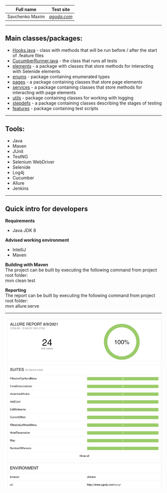 ##
| Full name | Test site
|:----:|:----:
| Savchenko Maxim | [*agoda.com*](https://www.agoda.com/) |
***
## **Main classes/packages:**
* [Hooks.java](src/test/java/hooks/Hooks.java) - class with methods that will be run before / after the start of .feature files
* [CucumberRunner.java](src/test/java/runner/CucumberRunner.java) - the class that runs all tests
* [elements](src/main/java/elements/) - a package with classes that store methods for interacting with Selenide elements
* [enums](src/main/java/enums/) - package containing enumerated types
* [pages](src/main/java/pages/) - a package containing classes that store page elements
* [services](src/main/java/services/) - a package containing classes that store methods for interacting with page elements
* [utils](src/main/java/utils/) - package containing classes for working with logging
* [stepdefs](src/test/java/stepdefs/pages/) - a package containing classes describing the stages of testing
* [features](src/test/resources/features/) - package containing test scripts
***
## **Tools:**
* Java
* Maven
* JUnit
* TestNG
* Selenium WebDriver
* Selenide
* Log4j
* Cucumber
* Allure
* Jenkins
***
## Quick intro for developers
**Requirements**
* Java JDK 8

**Advised working environment**
* IntelliJ
* Maven

**Building with Maven**<br/>
The project can be built by executing the following command from project root folder:
<br/>mvn clean test

**Reporting**<br/>
The report can be built by executing the following command from project root folder:
<br/>mvn allure:serve
***
![allure](/Screenshot_164.jpg)
